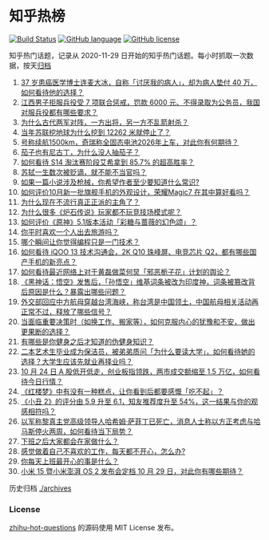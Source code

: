 # 知乎热榜
[![Build Status](https://github.com/ToWeLong/zhihu-hot-questions/workflows/CI/badge.svg)](https://github.com/ToWeLong/zhihu-hot-questions/actions)
[![GitHub language](https://img.shields.io/badge/language-golang-orange.svg)](https://golang.org/)
[![GitHub license](https://img.shields.io/github/license/ToWeLong/zhihu-hot-questions)](https://github.com/ToWeLong/zhihu-hot-questions/blob/main/LICENSE)

知乎热门话题，记录从 2020-11-29 日开始的知乎热门话题。每小时抓取一次数据，按天[归档](./archives)

<!-- BEGIN -->

1. [37 岁患癌医学博士连麦大冰，自称「讨厌我的病人」，却为病人垫付 40 万，如何看待他的选择？](https://www.zhihu.com/question/1582106163)
1. [江西男子拒服兵役受 7 项联合惩戒，罚款 6000 元、不得录取为公务员，我国对服兵役都有哪些要求？](https://www.zhihu.com/question/1882790789)
1. [为什么古代两军对阵，一方出将，另一方不乱箭射杀？](https://www.zhihu.com/question/1465890704)
1. [当年苏联挖地球为什么挖到 12262 米就停止了？](https://www.zhihu.com/question/1583625596)
1. [号称续航1500km，奇瑞称全固态电池2026年上车，对此你有何期待？](https://www.zhihu.com/question/1295822280)
1. [茄子也有尼古丁，为什么没人抽茄子？](https://www.zhihu.com/question/729969347)
1. [如何看待 S14 淘汰赛阶段艾希拿到 85.7% 的超高胜率？](https://www.zhihu.com/question/1814519911)
1. [苏轼一生数次被贬谪，就不能不当官吗？](https://www.zhihu.com/question/712850077)
1. [如果一篇小说涉及枪械，你希望作者至少要知道什么常识?](https://www.zhihu.com/question/1010247280)
1. [如何评价10月新一批旗舰手机的外观设计，荣耀Magic7 在其中算好看吗？](https://www.zhihu.com/question/1896390824)
1. [为什么现在不流行真正正派的主角了？](https://www.zhihu.com/question/778616913)
1. [为什么很多《炉石传说》玩家都不玩竞技场模式呢？](https://www.zhihu.com/question/1766252259)
1. [如何评价《原神》5.1版本活动「彩糖与蔷薇的幻色颂」？](https://www.zhihu.com/question/1787813805)
1. [你平时喜欢一个人出去旅游吗？](https://www.zhihu.com/question/1850366604)
1. [哪个瞬间让你觉得编程只是一门技术？](https://www.zhihu.com/question/1299619059)
1. [如何看待 iQOO 13 技术沟通会，2K Q10 珠峰屏、电竞芯片 Q2，都有哪些国产手机的新亮点？](https://www.zhihu.com/question/1822193979)
1. [如何看待最近网络上对于黄磊做菜何炅「邪恶栀子花」计划的舆论？](https://www.zhihu.com/question/1630705181)
1. [《黑神话：悟空》发售后，「孙悟空」维基词条被改为印度神，词条被篡改背后原因是什么？暴露出哪些问题？](https://www.zhihu.com/question/1697425723)
1. [外交部回应中方航母穿越台湾海峡，称台湾是中国领土，中国航母相关活动再正常不过，释放了哪些信号？](https://www.zhihu.com/question/1882396645)
1. [当面临重要决策时（如换工作、搬家等），如何克服内心的犹豫和不安，做出更果断的选择？](https://www.zhihu.com/question/736287158)
1. [有哪些是你健身之后才知道的伪健身知识？](https://www.zhihu.com/question/303672817)
1. [二本艺术生毕业成为保洁员，被弟弟质问「为什么要读大学」，如何看待她的选择？大学生应该先就业再择业吗？](https://www.zhihu.com/question/1818003398)
1. [10 月 24 日 A 股低开低走，创业板指领跌，两市成交额缩至 1.5 万亿，如何看待今日行情？](https://www.zhihu.com/question/1885797500)
1. [《红楼梦》中有没有一种糕点，让你看到后都要感慨「吃不起」？](https://www.zhihu.com/question/645394087)
1. [《小丑 2》的评分由 5.9 升至 6.1，知友推荐度升至 54%，这一结果与你的观感相符吗？](https://www.zhihu.com/question/1058301880)
1. [以军称黎真主党高级领导人哈希姆·萨菲丁已死亡，消息人士称以方正考虑与哈马斯停火两周，如何看待当下局势？](https://www.zhihu.com/question/1777433930)
1. [下班之后大家都会在家做什么？](https://www.zhihu.com/question/784385182)
1. [感觉做着自己不喜欢的工作，每天都不开心，怎么办?](https://www.zhihu.com/question/769010668)
1. [你每天上班最开心的事是什么？](https://www.zhihu.com/question/806964165)
1. [小米 15 暨小米澎湃 OS 2 发布会定档 10 月 29 日，对此你有哪些期待？](https://www.zhihu.com/question/1888326035)

<!-- END -->

历史归档 [./archives](./archives)


### License
[zhihu-hot-questions](https://github.com/towelong/zhihu-hot-questions) 的源码使用 MIT License 发布。